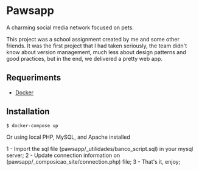 # Pawsapp

A charming social media network focused on pets. 

This project was a school assignment created by me and some other friends. It was the first project that I had taken seriously, the team didn't know about version management, much less about design patterns and good practices, but in the end, we delivered a pretty web app. 

## Requeriments

-   [Docker](https://docs.docker.com/)

## Installation

    $ docker-compose up
    

Or using local PHP, MySQL, and Apache installed

1 - Import the sql file (pawsapp/_utilidades/banco_script.sql) in your mysql server;
2 - Update connection information on (pawsapp/_composicao_site/connection.php) file;
3 - That's it, enjoy;
